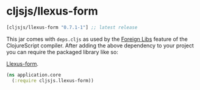 # cljsjs/llexus-form

[](dependency)
```clojure
[cljsjs/llexus-form "0.7.1-1"] ;; latest release
```
[](/dependency)

This jar comes with `deps.cljs` as used by the [Foreign Libs][flibs] feature
of the ClojureScript compiler. After adding the above dependency to your project
you can require the packaged library like so:

[Llexus-form](https://github.com/little-arhat/llexus-form).

```clojure
(ns application.core
  (:require cljsjs.llexus-form))
```

[flibs]: https://clojurescript.org/reference/packaging-foreign-deps
